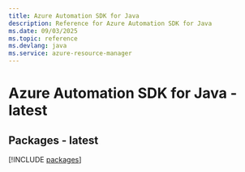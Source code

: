 ```yaml
---
title: Azure Automation SDK for Java
description: Reference for Azure Automation SDK for Java
ms.date: 09/03/2025
ms.topic: reference
ms.devlang: java
ms.service: azure-resource-manager
---
```

# Azure Automation SDK for Java - latest
## Packages - latest
[!INCLUDE [packages](automation-index.md)]